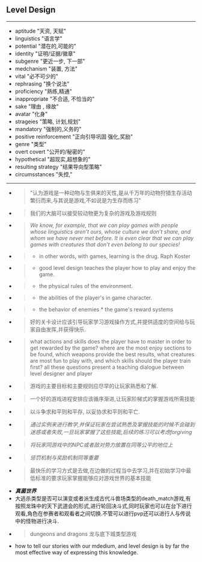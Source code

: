 ## Level Design ##
---
* aptitude "天资, 天赋"
* linguistics "语言学"
* potential "潜在的,可能的"
* identity "证明/证据/徽章"
* subgenre "更近一步, 下一部"
* medchanism "装置, 方法"
* vital "必不可少的"
* rephrasing "换个说法"
* proficiency "熟练,精通"
* inappropriate "不合适, 不恰当的"
* sake "理由 , 缘故"
* avatar "化身"
* strageies "策略, 计划,规划"
* mandatory "强制的,义务的"
* positive reinforcement "正向引导巩固 强化,奖励"
* genre "类型"
* overt covert "公开的/秘密的"
* hypothetical "超现实,超想象的"
* resulting strategy "结果导向型策略"
* circumsstances "失控,"
---
* > "认为游戏是一种动物与生俱来的天性,是从千万年的动物狩猎生存活动繁衍而来,与其说是游戏,不如说是为生存而练习"
* > 我们的大脑可以接受较动物更为复杂的游戏及游戏规则
* > _We know, for example, that
we can play games with people whose linguistics aren’t ours, whose culture we
don’t share, and whom we have never met before. It is even clear that we can play
games with creatures that don’t even belong to our species!_ 
* > * in other words, with games, learning is the drug. Raph Koster 
* > * good level design teaches the player how to play and enjoy the game. 
* > * the physical rules of the environment.  
* > * the abilities of the player's in game character.  
* > * the behavior of enemies * the game's reward systems
* > 好的关卡设计应该引导玩家学习游戏操作方式,并提供适度的空间给与玩家自由发挥,并获得快乐.
* > what actions and skills does the player have to master in order to get rewarded by the game? where are the most enjoy sections to be found, which weapons provide the best results, what creatures are most fun to play with, and which skills should the player train first? all these questions present a teaching dialogue between level designer and player
* > 游戏的主要目标和主要规则应尽早的让玩家熟悉和了解.
* > 一个好的游戏进程安排应该循序渐进,让玩家阶梯式的掌握游戏所需技能
* > 以斗争求和平则和平存, 以妥协求和平则和平亡.
* > _通过实例来进行教学,并保证玩家在尝试熟悉及掌握技能的时候不会碰到迷惑或者失败,一旦玩家掌握了这些技能,后续的练习可以考虑forgiving_
* > _将玩家同游戏中的NPC或者敌对势力放置在同等公平的地位上_
* > _惩罚机制与奖励机制同等重要_
* > 最快乐的学习方式是去做,在边做的过程当中去学习,并在初始学习中最低标准的要求玩家掌握能够应对游戏世界的基本技能
* ___真菌世界___
* 大逃杀类型是否可以演变或者派生成古代斗兽场类型的death_match游戏,有按照龙珠中的天下武道会的形式,进行轮回决斗式,同时玩家也可以在台下进行观看,角色在参赛者和观看者之间切换.不管可以进行pvp还可以进行人与传说中的怪物进行决斗.
* > dungeons and dragons 龙与底下城类型游戏
* how to tell our stories with our mdedium, and level design is by far the most effective way of expressing this knowledge.
